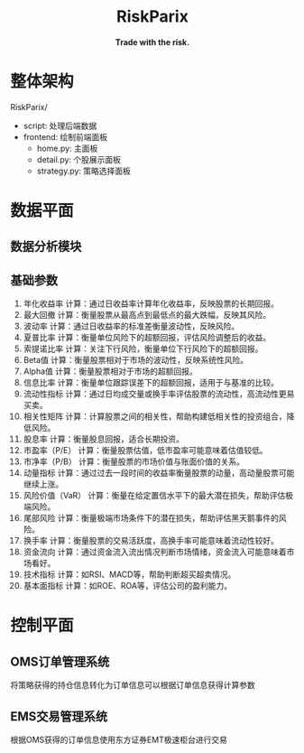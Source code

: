 <div align="center">

# RiskParix

#### Trade with the risk.

</div>

# 整体架构

RiskParix/ <br>

- script: 处理后端数据
- frontend: 绘制前端面板
   - home.py: 主面板
   - detail.py: 个股展示面板
   - strategy.py: 策略选择面板

# 数据平面

## 数据分析模块

## 基础参数
1. 年化收益率
计算：通过日收益率计算年化收益率，反映股票的长期回报。
2. 最大回撤
计算：衡量股票从最高点到最低点的最大跌幅，反映其风险。
3. 波动率
计算：通过日收益率的标准差衡量波动性，反映风险。
4. 夏普比率
计算：衡量单位风险下的超额回报，评估风险调整后的收益。
5. 索提诺比率
计算：关注下行风险，衡量单位下行风险下的超额回报。
6. Beta值
计算：衡量股票相对于市场的波动性，反映系统性风险。
7. Alpha值
计算：衡量股票相对于市场的超额回报。
8. 信息比率
计算：衡量单位跟踪误差下的超额回报，适用于与基准的比较。
9. 流动性指标
计算：通过日均成交量或换手率评估股票的流动性，高流动性更易买卖。
10. 相关性矩阵
计算：计算股票之间的相关性，帮助构建低相关性的投资组合，降低风险。
11. 股息率
计算：衡量股息回报，适合长期投资。
12. 市盈率（P/E）
计算：衡量股票估值，低市盈率可能意味着估值较低。
13. 市净率（P/B）
计算：衡量股票的市场价值与账面价值的关系。
14. 动量指标
计算：通过过去一段时间的收益率衡量股票的动量，高动量股票可能继续上涨。
15. 风险价值（VaR）
计算：衡量在给定置信水平下的最大潜在损失，帮助评估极端风险。
16. 尾部风险
计算：衡量极端市场条件下的潜在损失，帮助评估黑天鹅事件的风险。
17. 换手率
计算：衡量股票的交易活跃度，高换手率可能意味着流动性较好。
18. 资金流向
计算：通过资金流入流出情况判断市场情绪，资金流入可能意味着市场看好。
19. 技术指标
计算：如RSI、MACD等，帮助判断超买超卖情况。
20. 基本面指标
计算：如ROE、ROA等，评估公司的盈利能力。

# 控制平面

## OMS订单管理系统
将策略获得的持仓信息转化为订单信息可以根据订单信息获得计算参数
## EMS交易管理系统
根据OMS获得的订单信息使用东方证券EMT极速柜台进行交易
